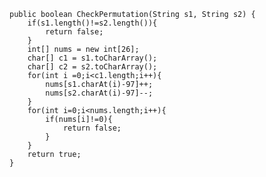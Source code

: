     public boolean CheckPermutation(String s1, String s2) {
        if(s1.length()!=s2.length()){
            return false;
        }
        int[] nums = new int[26];
        char[] c1 = s1.toCharArray();
        char[] c2 = s2.toCharArray();
        for(int i =0;i<c1.length;i++){
            nums[s1.charAt(i)-97]++;
            nums[s2.charAt(i)-97]--;  
        }
        for(int i=0;i<nums.length;i++){
            if(nums[i]!=0){
                return false;
            }
        }
        return true;
    }
